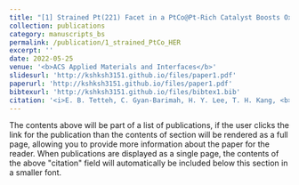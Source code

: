 ```yaml
---
title: "[1] Strained Pt(221) Facet in a PtCo@Pt-Rich Catalyst Boosts Oxygen Reduction and Hydrogen Evolution Activity"
collection: publications
category: manuscripts_bs
permalink: /publication/1_strained_PtCo_HER
excerpt: ''
date: 2022-05-25
venue: '<b>ACS Applied Materials and Interfaces</b>'
slidesurl: 'http://kshksh3151.github.io/files/paper1.pdf'
paperurl: 'http://kshksh3151.github.io/files/paper1.pdf'
bibtexurl: 'http://kshksh3151.github.io/files/bibtex1.bib'
citation: '<i>E. B. Tetteh, C. Gyan-Barimah, H. Y. Lee, T. H. Kang, <b>S. Kang</b>, S. Ringe, & J. S. Yu</i>. Strained Pt(221) facet in a PtCo@Pt-Rich catalyst boosts oxygen reduction and hydrogen evolution activity. <i>ACS Applied Materials & Interfaces</i>, <b>2022</b>, <i>14</i>(22), 25246-25256.'
---
```

The contents above will be part of a list of publications, if the user clicks the link for the publication than the contents of section will be rendered as a full page, allowing you to provide more information about the paper for the reader. When publications are displayed as a single page, the contents of the above "citation" field will automatically be included below this section in a smaller font.
